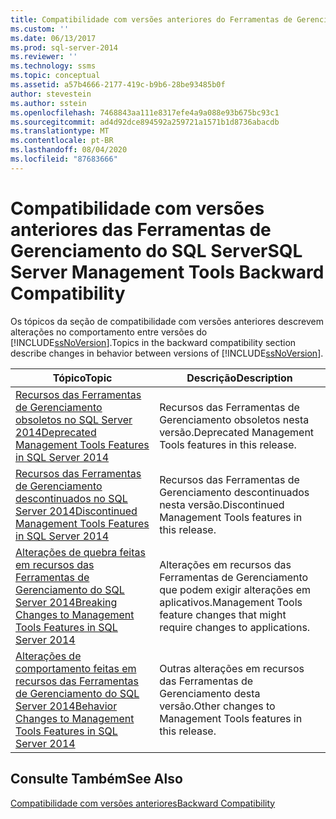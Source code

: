 ```yaml
---
title: Compatibilidade com versões anteriores do Ferramentas de Gerenciamento do SQL Server | Microsoft Docs
ms.custom: ''
ms.date: 06/13/2017
ms.prod: sql-server-2014
ms.reviewer: ''
ms.technology: ssms
ms.topic: conceptual
ms.assetid: a57b4666-2177-419c-b9b6-28be93485b0f
author: stevestein
ms.author: sstein
ms.openlocfilehash: 7468843aa111e8317efe4a9a088e93b675bc93c1
ms.sourcegitcommit: ad4d92dce894592a259721a1571b1d8736abacdb
ms.translationtype: MT
ms.contentlocale: pt-BR
ms.lasthandoff: 08/04/2020
ms.locfileid: "87683666"
---
```

# <a name="sql-server-management-tools-backward-compatibility"></a><span data-ttu-id="9c7d6-102">Compatibilidade com versões anteriores das Ferramentas de Gerenciamento do SQL Server</span><span class="sxs-lookup"><span data-stu-id="9c7d6-102">SQL Server Management Tools Backward Compatibility</span></span>
  <span data-ttu-id="9c7d6-103">Os tópicos da seção de compatibilidade com versões anteriores descrevem alterações no comportamento entre versões do [!INCLUDE[ssNoVersion](../includes/ssnoversion-md.md)].</span><span class="sxs-lookup"><span data-stu-id="9c7d6-103">Topics in the backward compatibility section describe changes in behavior between versions of [!INCLUDE[ssNoVersion](../includes/ssnoversion-md.md)].</span></span>  
  
|<span data-ttu-id="9c7d6-104">**Tópico**</span><span class="sxs-lookup"><span data-stu-id="9c7d6-104">**Topic**</span></span>|<span data-ttu-id="9c7d6-105">**Descrição**</span><span class="sxs-lookup"><span data-stu-id="9c7d6-105">**Description**</span></span>|  
|---------------|---------------------|  
|[<span data-ttu-id="9c7d6-106">Recursos das Ferramentas de Gerenciamento obsoletos no SQL Server 2014</span><span class="sxs-lookup"><span data-stu-id="9c7d6-106">Deprecated Management Tools Features in SQL Server 2014</span></span>](../../2014/database-engine/deprecated-management-tools-features-in-sql-server-2014.md)|<span data-ttu-id="9c7d6-107">Recursos das Ferramentas de Gerenciamento obsoletos nesta versão.</span><span class="sxs-lookup"><span data-stu-id="9c7d6-107">Deprecated Management Tools features in this release.</span></span>|  
|[<span data-ttu-id="9c7d6-108">Recursos das Ferramentas de Gerenciamento descontinuados no SQL Server 2014</span><span class="sxs-lookup"><span data-stu-id="9c7d6-108">Discontinued Management Tools Features in SQL Server 2014</span></span>](../../2014/database-engine/discontinued-management-tools-features-in-sql-server-2014.md)|<span data-ttu-id="9c7d6-109">Recursos das Ferramentas de Gerenciamento descontinuados nesta versão.</span><span class="sxs-lookup"><span data-stu-id="9c7d6-109">Discontinued Management Tools features in this release.</span></span>|  
|[<span data-ttu-id="9c7d6-110">Alterações de quebra feitas em recursos das Ferramentas de Gerenciamento do SQL Server 2014</span><span class="sxs-lookup"><span data-stu-id="9c7d6-110">Breaking Changes to Management Tools Features in SQL Server 2014</span></span>](../../2014/database-engine/breaking-changes-to-management-tools-features-in-sql-server-2014.md)|<span data-ttu-id="9c7d6-111">Alterações em recursos das Ferramentas de Gerenciamento que podem exigir alterações em aplicativos.</span><span class="sxs-lookup"><span data-stu-id="9c7d6-111">Management Tools feature changes that might require changes to applications.</span></span>|  
|[<span data-ttu-id="9c7d6-112">Alterações de comportamento feitas em recursos das Ferramentas de Gerenciamento do SQL Server 2014</span><span class="sxs-lookup"><span data-stu-id="9c7d6-112">Behavior Changes to Management Tools Features in SQL Server 2014</span></span>](../../2014/database-engine/behavior-changes-to-management-tools-features-in-sql-server-2014.md)|<span data-ttu-id="9c7d6-113">Outras alterações em recursos das Ferramentas de Gerenciamento desta versão.</span><span class="sxs-lookup"><span data-stu-id="9c7d6-113">Other changes to Management Tools features in this release.</span></span>|  
  
## <a name="see-also"></a><span data-ttu-id="9c7d6-114">Consulte Também</span><span class="sxs-lookup"><span data-stu-id="9c7d6-114">See Also</span></span>  
 [<span data-ttu-id="9c7d6-115">Compatibilidade com versões anteriores</span><span class="sxs-lookup"><span data-stu-id="9c7d6-115">Backward Compatibility</span></span>](../../2014/getting-started/backward-compatibility.md)  
  
  

